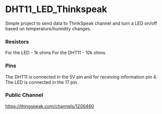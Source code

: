 # DHT11_LED_Thinkspeak

Simple project to send data to ThinkSpeak channel and turn a LED on/off based on temperature/humidity changes.

### Resistors

For the LED - 1k ohms
For the DHT11 - 10k ohms

### Pins

The DHT11 is connected in the 5V pin and for receiving information pin 4.
The LED is connected in the 17 pin.

### Public Channel
https://thingspeak.com/channels/1206460



